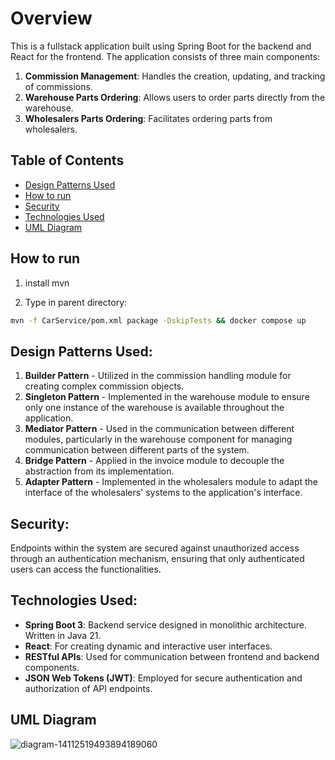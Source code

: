 

# Overview

This is a fullstack application built using Spring Boot for the backend and React for the frontend. The application consists of three main components:

1. **Commission Management**: Handles the creation, updating, and tracking of commissions.
2. **Warehouse Parts Ordering**: Allows users to order parts directly from the warehouse.
3. **Wholesalers Parts Ordering**: Facilitates ordering parts from wholesalers.


## Table of Contents

- [Design Patterns Used](#design-patterns-used)
- [How to run](#how-to-run)
- [Security](#security)
- [Technologies Used](#technologies-used)
- [UML Diagram](#uml-diagram)


## How to run 


1. install mvn

2. Type in parent directory:

```bash
mvn -f CarService/pom.xml package -DskipTests && docker compose up
```


## Design Patterns Used:

1. **Builder Pattern** - Utilized in the commission handling module for creating complex commission objects.
2. **Singleton Pattern** - Implemented in the warehouse module to ensure only one instance of the warehouse is available throughout the application.
3. **Mediator Pattern** - Used in the communication between different modules, particularly in the warehouse component for managing communication between different parts of the system.
4. **Bridge Pattern** - Applied in the invoice module to decouple the abstraction from its implementation.
5. **Adapter Pattern** - Implemented in the wholesalers module to adapt the interface of the wholesalers' systems to the application's interface.

## Security:

Endpoints within the system are secured against unauthorized access through an authentication mechanism, ensuring that only authenticated users can access the functionalities.

## Technologies Used:

- **Spring Boot 3**: Backend service designed in monolithic architecture. Written in Java 21. 
- **React**: For creating dynamic and interactive user interfaces.
- **RESTful APIs**: Used for communication between frontend and backend components.
- **JSON Web Tokens (JWT)**: Employed for secure authentication and authorization of API endpoints.


## UML Diagram

![diagram-14112519493894189060](https://github.com/WojciechGos/Car-Service/assets/36795978/971fb941-8df7-4b48-a23a-c3463ddbbd23)
